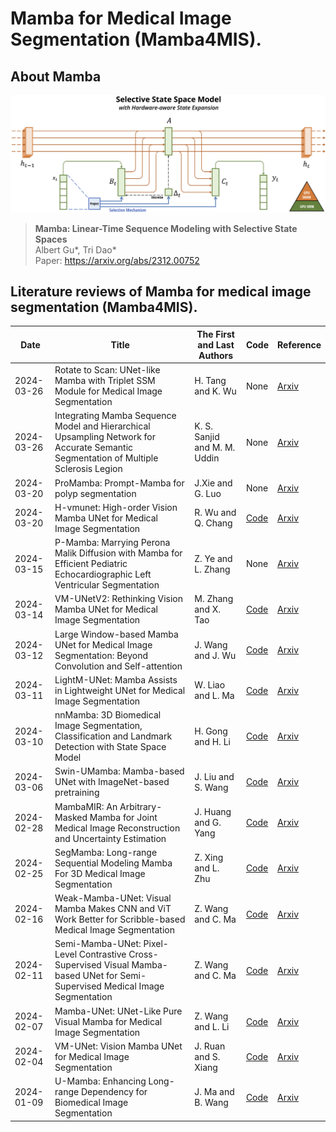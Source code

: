 # Mamba for Medical Image Segmentation (Mamba4MIS). 

## About Mamba
![image](https://github.com/ShumengLI/Mamba4MIS/blob/main/selection.png)
> **Mamba: Linear-Time Sequence Modeling with Selective State Spaces**\
> Albert Gu*, Tri Dao*\
> Paper: https://arxiv.org/abs/2312.00752

## Literature reviews of Mamba for medical image segmentation (Mamba4MIS).

Date|Title|The First and Last Authors|Code|Reference
-|-|-|-|-
2024-03-26|Rotate to Scan: UNet-like Mamba with Triplet SSM Module for Medical Image Segmentation|H. Tang and K. Wu|None|[Arxiv](https://arxiv.org/abs/2403.17701)
2024-03-26|Integrating Mamba Sequence Model and Hierarchical Upsampling Network for Accurate Semantic Segmentation of Multiple Sclerosis Legion|K. S. Sanjid and M. M. Uddin|None|[Arxiv](https://arxiv.org/abs/2403.17432)
2024-03-20|ProMamba: Prompt-Mamba for polyp segmentation|J.Xie and G. Luo|None|[Arxiv](https://arxiv.org/abs/2403.13660)
2024-03-20|H-vmunet: High-order Vision Mamba UNet for Medical Image Segmentation|R. Wu and Q. Chang|[Code](https://github.com/wurenkai/H-vmunet)|[Arxiv](https://arxiv.org/abs/2403.13642)
2024-03-15|P-Mamba: Marrying Perona Malik Diffusion with Mamba for Efficient Pediatric Echocardiographic Left Ventricular Segmentation|Z. Ye and L. Zhang|None|[Arxiv](https://arxiv.org/abs/2402.08506)
2024-03-14|VM-UNetV2: Rethinking Vision Mamba UNet for Medical Image Segmentation|M. Zhang and X. Tao|[Code](https://github.com/nobodyplayer1/VM-UNetV2)|[Arxiv](https://arxiv.org/abs/2403.09157)
2024-03-12|Large Window-based Mamba UNet for Medical Image Segmentation: Beyond Convolution and Self-attention|J. Wang and J. Wu|[Code](https://github.com/wjh892521292/LMa-UNet)|[Arxiv](https://arxiv.org/abs/2403.07332)
2024-03-11|LightM-UNet: Mamba Assists in Lightweight UNet for Medical Image Segmentation|W. Liao and L. Ma|[Code](https://github.com/MrBlankness/LightM-UNet)|[Arxiv](https://arxiv.org/abs/2403.05246)
2024-03-10|nnMamba: 3D Biomedical Image Segmentation, Classification and Landmark Detection with State Space Model|H. Gong and H. Li|[Code](https://github.com/lhaof/nnMamba)|[Arxiv](https://arxiv.org/abs/2402.03526)
2024-03-06|Swin-UMamba: Mamba-based UNet with ImageNet-based pretraining|J. Liu and S. Wang|[Code](https://github.com/JiarunLiu/Swin-UMamba)|[Arxiv](https://arxiv.org/abs/2402.03302)
2024-02-28|MambaMIR: An Arbitrary-Masked Mamba for Joint Medical Image Reconstruction and Uncertainty Estimation|J. Huang and G. Yang|[Code](https://github.com/ayanglab/MambaMIR)|[Arxiv](https://arxiv.org/abs/2402.18451v1)
2024-02-25|SegMamba: Long-range Sequential Modeling Mamba For 3D Medical Image Segmentation|Z. Xing and L. Zhu|[Code](https://github.com/ge-xing/SegMamba)|[Arxiv](https://arxiv.org/abs/2401.13560)
2024-02-16|Weak-Mamba-UNet: Visual Mamba Makes CNN and ViT Work Better for Scribble-based Medical Image Segmentation|Z. Wang and C. Ma|[Code](https://github.com/ziyangwang007/Mamba-UNet)|[Arxiv](https://arxiv.org/abs/2402.10887)
2024-02-11|Semi-Mamba-UNet: Pixel-Level Contrastive Cross-Supervised Visual Mamba-based UNet for Semi-Supervised Medical Image Segmentation|Z. Wang and C. Ma|[Code](https://github.com/ziyangwang007/Mamba-UNet)|[Arxiv](https://arxiv.org/abs/2402.07245)
2024-02-07|Mamba-UNet: UNet-Like Pure Visual Mamba for Medical Image Segmentation|Z. Wang and L. Li|[Code](https://github.com/ziyangwang007/Mamba-UNet)|[Arxiv](https://arxiv.org/abs/2402.05079)
2024-02-04|VM-UNet: Vision Mamba UNet for Medical Image Segmentation|J. Ruan and S. Xiang|[Code](https://github.com/JCruan519/VM-UNet)|[Arxiv](https://arxiv.org/abs/2402.02491)
2024-01-09|U-Mamba: Enhancing Long-range Dependency for Biomedical Image Segmentation|J. Ma and B. Wang|[Code](https://github.com/bowang-lab/U-Mamba)|[Arxiv](https://arxiv.org/abs/2401.04722)

